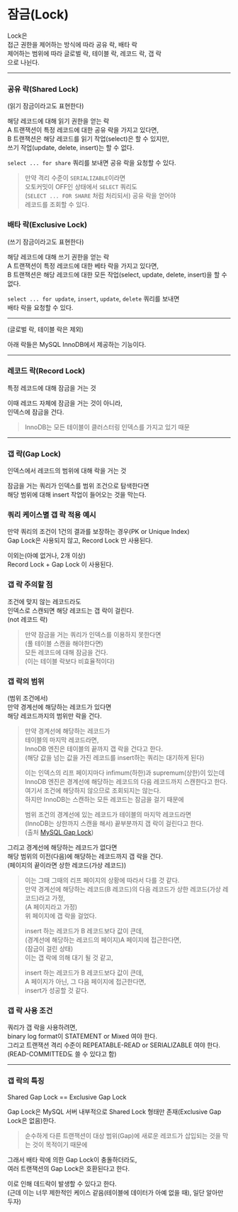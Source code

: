 # 잠금(Lock)

Lock은  
접근 권한을 제어하는 방식에 따라 공유 락, 배타 락  
제어하는 범위에 따라 글로벌 락, 테이블 락, 레코드 락, 갭 락  
으로 나뉜다.

---

### 공유 락(Shared Lock)

(읽기 잠금이라고도 표현한다)

해당 레코드에 대해 읽기 권한을 얻는 락  
A 트랜잭션이 특정 레코드에 대한 공유 락을 가지고 있다면,  
B 트랜잭션은 해당 레코드를 읽기 작업(select)은 할 수 있지만,  
쓰기 작업(update, delete, insert)는 할 수 없다.

```select ... for share``` 쿼리를 보내면 공유 락을 요청할 수 있다.

> 만약 격리 수준이 `SERIALIZABLE`이라면  
> 오토커밋이 OFF인 상태에서 `SELECT` 쿼리도  
> (`SELECT ... FOR SHARE` 처럼 처리되서) 공유 락을 얻어야  
> 레코드를 조회할 수 있다.

### 배타 락(Exclusive Lock)

(쓰기 잠금이라고도 표현한다)

해당 레코드에 대해 쓰기 권한을 얻는 락  
A 트랜잭션이 특정 레코드에 대한 베타 락을 가지고 있다면,  
B 트랜잭션은 해당 레코드에 대한 모든 작업(select, update, delete, insert)을 할 수 없다.

```select ... for update```, `insert`, `update`, `delete` 쿼리를 보내면  
배타 락을 요청할 수 있다.

---

(글로벌 락, 테이블 락은 제외)

아래 락들은 MySQL InnoDB에서 제공하는 기능이다.

---

### 레코드 락(Record Lock)

특정 레코드에 대해 잠금을 거는 것

이때 레코드 자체에 잠금을 거는 것이 아니라,  
인덱스에 잠금을 건다.

> InnoDB는 모든 테이블이 클러스터링 인덱스를 가지고 있기 때문

---

### 갭 락(Gap Lock)

인덱스에서 레코드의 범위에 대해 락을 거는 것

잠금을 거는 쿼리가 인덱스를 범위 조건으로 탐색한다면  
해당 범위에 대해 insert 작업이 들어오는 것을 막는다.

### 쿼리 케이스별 갭 락 적용 예시

만약 쿼리의 조건이 1건의 결과를 보장하는 경우(PK or Unique Index)  
Gap Lock은 사용되지 않고, Record Lock 만 사용된다.

이외는(아예 없거나, 2개 이상)  
Record Lock + Gap Lock 이 사용된다.

### 갭 락 주의할 점

조건에 맞지 않는 레코드라도  
인덱스로 스캔되면 해당 레코드는 갭 락이 걸린다.  
(not 레코드 락)

> 만약 잠금을 거는 쿼리가 인덱스를 이용하지 못한다면  
> (풀 테이블 스캔을 해야한다면)  
> 모든 레코드에 대해 잠금을 건다.  
> (이는 테이블 락보다 비효율적이다)


### 갭 락의 범위

(범위 조건에서)  
만약 경계선에 해당하는 레코드가 있다면  
해당 레코드까지의 범위만 락을 건다.

> 만약 경계선에 해당하는 레코드가  
> 테이블의 마지막 레코드라면,  
> InnoDB 엔진은 테이블의 끝까지 갭 락을 건다고 한다.  
> (해당 값을 넘는 값을 가진 레코드를 insert하는 쿼리는 대기하게 된다)
> 
> 이는 인덱스의 리프 페이지마다 infimum(하한)과 supremum(상한)이 있는데  
> InnoDB 엔진은 경계선에 해당하는 레코드의 다음 레코드까지 스캔한다고 한다.  
> 여기서 조건에 해당하지 않으므로 조회되지는 않는다.  
> 하지만 InnoDB는 스캔하는 모든 레코드는 잠금을 걸기 때문에  
> 
> 범위 조건의 경계선에 있는 레코드가 테이블의 마지막 레코드라면  
> (InnoDB는 상한까지 스캔을 해서) 끝부분까지 갭 락이 걸린다고 한다.  
> (출처 [MySQL Gap Lock](https://medium.com/daangn/mysql-gap-lock-%EB%91%90%EB%B2%88%EC%A7%B8-%EC%9D%B4%EC%95%BC%EA%B8%B0-49727c005084))

그리고 경계선에 해당하는 레코드가 없다면  
해당 범위의 이전(다음)에 해당하는 레코드까지 갭 락을 건다.  
(페이지의 끝이라면 상한 레코드(가상 레코드))

> 이는 그때 그때의 리프 페이지의 상황에 따라서 다를 것 같다.  
> 만약 경계선에 해당하는 레코드(B 레코드)의 다음 레코드가 상한 레코드(가상 레코드)라고 가정,  
> (A 페이지라고 가정)  
> 위 페이지에 갭 락을 걸었다.
> 
> insert 하는 레코드가 B 레코드보다 값이 큰데,  
> (경계선에 해당하는 레코드의 페이지)A 페이지에 접근한다면,  
> (잠금이 걸린 상태)  
> 이는 갭 락에 의해 대기 될 것 같고,  
> 
> insert 하는 레코드가 B 레코드보다 값이 큰데,  
> A 페이지가 아닌, 그 다음 페이지에 접근한다면,  
> insert가 성공할 것 같다.

### 갭 락 사용 조건

쿼리가 갭 락을 사용하려면,  
binary log format이 STATEMENT or Mixed 여야 한다.  
그리고 트랜잭션 격리 수준이 REPEATABLE-READ or SERIALIZABLE 여야 한다.
(READ-COMMITTED도 쓸 수 있다고 함)

---

### 갭 락의 특징

Shared Gap Lock == Exclusive Gap Lock

Gap Lock은 MySQL 서버 내부적으로 Shared Lock 형태만 존재(Exclusive Gap Lock은 없음)한다.

> 순수하게 다른 트랜잭션이 대상 범위(Gap)에 새로운 레코드가 삽입되는 것을 막는 것이 목적이기 때문에

그래서 배타 락에 의한 Gap Lock이 충돌하더라도,  
여러 트랜잭션의 Gap Lock은 호환된다고 한다.

이로 인해 데드락이 발생할 수 있다고 한다.  
(근데 이는 너무 제한적인 케이스 같음(테이블에 데이터가 아예 없을 때), 일단 알아만 두자)